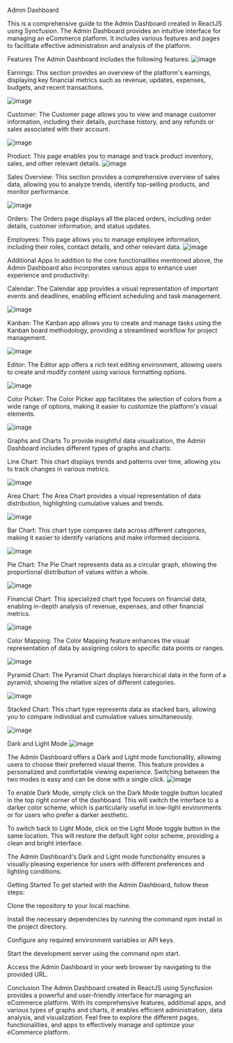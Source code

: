 Admin Dashboard 

This is a comprehensive guide to the Admin Dashboard created in ReactJS using Syncfusion. The Admin Dashboard provides an intuitive interface for managing an eCommerce platform. It includes various features and pages to facilitate effective administration and analysis of the platform.

Features
The Admin Dashboard includes the following features:
![image](https://github.com/MitsuSarkar/Syncfusion-React.js-dashboard/assets/137225605/08646006-cffe-4134-95a4-3246ccfd447a)


Earnings: This section provides an overview of the platform's earnings, displaying key financial metrics such as revenue, updates, expenses, budgets, and recent transactions.

![image](https://github.com/MitsuSarkar/Syncfusion-React.js-dashboard/assets/137225605/3ebee9cc-8560-4750-a823-6baccecd5c55)


Customer: The Customer page allows you to view and manage customer information, including their details, purchase history, and any refunds or sales associated with their account.

![image](https://github.com/MitsuSarkar/Syncfusion-React.js-dashboard/assets/137225605/a9b33b13-b263-4586-83a6-35dfbb950b85)


Product: This page enables you to manage and track product inventory, sales, and other relevant details.
![image](https://github.com/MitsuSarkar/Syncfusion-React.js-dashboard/assets/137225605/f744147d-c398-479e-aa09-3a0265b825d2)

Sales Overview: This section provides a comprehensive overview of sales data, allowing you to analyze trends, identify top-selling products, and monitor performance.

![image](https://github.com/MitsuSarkar/Syncfusion-React.js-dashboard/assets/137225605/9817fdd1-4ea9-4d72-890a-6d4efe62fb34)


Orders: The Orders page displays all the placed orders, including order details, customer information, and status updates.

Employees: This page allows you to manage employee information, including their roles, contact details, and other relevant data.
![image](https://github.com/MitsuSarkar/Syncfusion-React.js-dashboard/assets/137225605/86743699-cad8-4e60-b1a9-03962c4a9926)


Additional Apps
In addition to the core functionalities mentioned above, the Admin Dashboard also incorporates various apps to enhance user experience and productivity:

Calendar: The Calendar app provides a visual representation of important events and deadlines, enabling efficient scheduling and task management.

![image](https://github.com/MitsuSarkar/Syncfusion-React.js-dashboard/assets/137225605/141cc5ca-e52f-497c-875c-384731ba5a2f)


Kanban: The Kanban app allows you to create and manage tasks using the Kanban board methodology, providing a streamlined workflow for project management.

![image](https://github.com/MitsuSarkar/Syncfusion-React.js-dashboard/assets/137225605/f9894c8a-7eb0-4d35-b217-287f55cf14e6)


Editor: The Editor app offers a rich text editing environment, allowing users to create and modify content using various formatting options.

![image](https://github.com/MitsuSarkar/Syncfusion-React.js-dashboard/assets/137225605/fecd7ca7-8d86-473b-be15-186b9256ca3c)


Color Picker: The Color Picker app facilitates the selection of colors from a wide range of options, making it easier to customize the platform's visual elements.

![image](https://github.com/MitsuSarkar/Syncfusion-React.js-dashboard/assets/137225605/8827d858-a349-412c-8021-10427e527643)


Graphs and Charts
To provide insightful data visualization, the Admin Dashboard includes different types of graphs and charts:

Line Chart: This chart displays trends and patterns over time, allowing you to track changes in various metrics.

![image](https://github.com/MitsuSarkar/Syncfusion-React.js-dashboard/assets/137225605/635e99f2-03a9-4368-967f-ed7146b94e20)


Area Chart: The Area Chart provides a visual representation of data distribution, highlighting cumulative values and trends.

![image](https://github.com/MitsuSarkar/Syncfusion-React.js-dashboard/assets/137225605/eaecda7e-135c-43e1-bba1-f9f447398dc9)


Bar Chart: This chart type compares data across different categories, making it easier to identify variations and make informed decisions.

![image](https://github.com/MitsuSarkar/Syncfusion-React.js-dashboard/assets/137225605/e9f28a24-6473-4734-891f-bdebb2a1633c)


Pie Chart: The Pie Chart represents data as a circular graph, showing the proportional distribution of values within a whole.

![image](https://github.com/MitsuSarkar/Syncfusion-React.js-dashboard/assets/137225605/2ed50f4d-baf7-4ee7-8d96-fd860d892496)


Financial Chart: This specialized chart type focuses on financial data, enabling in-depth analysis of revenue, expenses, and other financial metrics.

![image](https://github.com/MitsuSarkar/Syncfusion-React.js-dashboard/assets/137225605/c58fc8b7-c3ae-47b1-862f-a911bdb3b8dc)


Color Mapping: The Color Mapping feature enhances the visual representation of data by assigning colors to specific data points or ranges.

![image](https://github.com/MitsuSarkar/Syncfusion-React.js-dashboard/assets/137225605/fd4a119c-0fc0-4927-9f92-00ab2ba20aba)

Pyramid Chart: The Pyramid Chart displays hierarchical data in the form of a pyramid, showing the relative sizes of different categories.

![image](https://github.com/MitsuSarkar/Syncfusion-React.js-dashboard/assets/137225605/0ac1f13a-5c41-420f-9745-06e0f88e2706)


Stacked Chart: This chart type represents data as stacked bars, allowing you to compare individual and cumulative values simultaneously.

![image](https://github.com/MitsuSarkar/Syncfusion-React.js-dashboard/assets/137225605/cd5b4af2-6176-413e-ab60-3d85299dd644)

Dark and Light Mode
![image](https://github.com/MitsuSarkar/Syncfusion-React.js-dashboard/assets/137225605/90444a9d-e049-4ffd-9a90-8a8b162a6d4b)

The Admin Dashboard offers a Dark and Light mode functionality, allowing users to choose their preferred visual theme. This feature provides a personalized and comfortable viewing experience. Switching between the two modes is easy and can be done with a single click.
![image](https://github.com/MitsuSarkar/Syncfusion-React.js-dashboard/assets/137225605/e3193931-78e4-436a-b54b-b9ca009b9626)

To enable Dark Mode, simply click on the Dark Mode toggle button located in the top right corner of the dashboard. This will switch the interface to a darker color scheme, which is particularly useful in low-light environments or for users who prefer a darker aesthetic.

To switch back to Light Mode, click on the Light Mode toggle button in the same location. This will restore the default light color scheme, providing a clean and bright interface.

The Admin Dashboard's Dark and Light mode functionality ensures a visually pleasing experience for users with different preferences and lighting conditions.


Getting Started
To get started with the Admin Dashboard, follow these steps:

Clone the repository to your local machine.

Install the necessary dependencies by running the command npm install in the project directory.

Configure any required environment variables or API keys.

Start the development server using the command npm start.

Access the Admin Dashboard in your web browser by navigating to the provided URL.

Conclusion
The Admin Dashboard created in ReactJS using Syncfusion provides a powerful and user-friendly interface for managing an eCommerce platform. With its comprehensive features, additional apps, and various types of graphs and charts, it enables efficient administration, data analysis, and visualization. Feel free to explore the different pages, functionalities, and apps to effectively manage and optimize your eCommerce platform.
